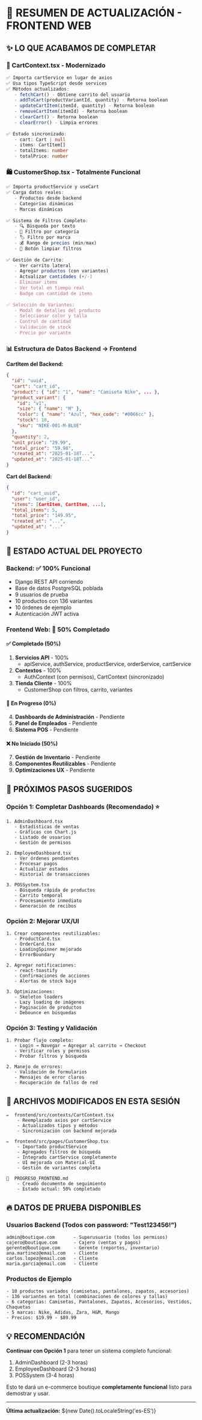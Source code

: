 # 🎉 RESUMEN DE ACTUALIZACIÓN - FRONTEND WEB

## ✨ LO QUE ACABAMOS DE COMPLETAR

### 🔧 CartContext.tsx - Modernizado
```typescript
✅ Importa cartService en lugar de axios
✅ Usa tipos TypeScript desde services
✅ Métodos actualizados:
   - fetchCart() - Obtiene carrito del usuario
   - addToCart(productVariantId, quantity) - Retorna boolean
   - updateCartItem(itemId, quantity) - Retorna boolean
   - removeCartItem(itemId) - Retorna boolean
   - clearCart() - Retorna boolean
   - clearError() - Limpia errores
   
✅ Estado sincronizado:
   - cart: Cart | null
   - items: CartItem[]
   - totalItems: number
   - totalPrice: number
```

### 🛍️ CustomerShop.tsx - Totalmente Funcional
```typescript
✅ Importa productService y useCart
✅ Carga datos reales:
   - Productos desde backend
   - Categorías dinámicas
   - Marcas dinámicas
   
✅ Sistema de Filtros Completo:
   - 🔍 Búsqueda por texto
   - 📁 Filtro por categoría
   - 🏷️ Filtro por marca
   - 💰 Rango de precios (min/max)
   - 🔄 Botón limpiar filtros
   
✅ Gestión de Carrito:
   - Ver carrito lateral
   - Agregar productos (con variantes)
   - Actualizar cantidades (+/-)
   - Eliminar items
   - Ver total en tiempo real
   - Badge con cantidad de items
   
✅ Selección de Variantes:
   - Modal de detalles del producto
   - Seleccionar color y talla
   - Control de cantidad
   - Validación de stock
   - Precio por variante
```

### 📊 Estructura de Datos Backend → Frontend

**CartItem del Backend:**
```json
{
  "id": "uuid",
  "cart": "cart_id",
  "product": { "id": "1", "name": "Camiseta Nike", ... },
  "product_variant": {
    "id": "v1",
    "size": { "name": "M" },
    "color": { "name": "Azul", "hex_code": "#0066cc" },
    "stock": 10,
    "sku": "NIKE-001-M-BLUE"
  },
  "quantity": 2,
  "unit_price": "29.99",
  "total_price": "59.98",
  "created_at": "2025-01-18T...",
  "updated_at": "2025-01-18T..."
}
```

**Cart del Backend:**
```json
{
  "id": "cart_uuid",
  "user": "user_id",
  "items": [CartItem, CartItem, ...],
  "total_items": 5,
  "total_price": "149.95",
  "created_at": "...",
  "updated_at": "..."
}
```

## 🎯 ESTADO ACTUAL DEL PROYECTO

### Backend: ✅ 100% Funcional
- Django REST API corriendo
- Base de datos PostgreSQL poblada
- 9 usuarios de prueba
- 10 productos con 136 variantes
- 10 órdenes de ejemplo
- Autenticación JWT activa

### Frontend Web: 🔄 50% Completado

#### ✅ Completado (50%)
1. **Servicios API** - 100%
   - apiService, authService, productService, orderService, cartService
2. **Contextos** - 100%
   - AuthContext (con permisos), CartContext (sincronizado)
3. **Tienda Cliente** - 100%
   - CustomerShop con filtros, carrito, variantes

#### 🔄 En Progreso (0%)
4. **Dashboards de Administración** - Pendiente
5. **Panel de Empleados** - Pendiente
6. **Sistema POS** - Pendiente

#### ❌ No Iniciado (50%)
7. **Gestión de Inventario** - Pendiente
8. **Componentes Reutilizables** - Pendiente
9. **Optimizaciones UX** - Pendiente

## 🚀 PRÓXIMOS PASOS SUGERIDOS

### Opción 1: Completar Dashboards (Recomendado) ⭐
```
1. AdminDashboard.tsx
   - Estadísticas de ventas
   - Gráficas con Chart.js
   - Listado de usuarios
   - Gestión de permisos
   
2. EmployeeDashboard.tsx
   - Ver órdenes pendientes
   - Procesar pagos
   - Actualizar estados
   - Historial de transacciones
   
3. POSSystem.tsx
   - Búsqueda rápida de productos
   - Carrito temporal
   - Procesamiento inmediato
   - Generación de recibos
```

### Opción 2: Mejorar UX/UI
```
1. Crear componentes reutilizables:
   - ProductCard.tsx
   - OrderCard.tsx
   - LoadingSpinner mejorado
   - ErrorBoundary
   
2. Agregar notificaciones:
   - react-toastify
   - Confirmaciones de acciones
   - Alertas de stock bajo
   
3. Optimizaciones:
   - Skeleton loaders
   - Lazy loading de imágenes
   - Paginación de productos
   - Debounce en búsquedas
```

### Opción 3: Testing y Validación
```
1. Probar flujo completo:
   - Login → Navegar → Agregar al carrito → Checkout
   - Verificar roles y permisos
   - Probar filtros y búsqueda
   
2. Manejo de errores:
   - Validación de formularios
   - Mensajes de error claros
   - Recuperación de fallos de red
```

## 📝 ARCHIVOS MODIFICADOS EN ESTA SESIÓN

```
✏️  frontend/src/contexts/CartContext.tsx
    - Reemplazado axios por cartService
    - Actualizados tipos y métodos
    - Sincronización con backend mejorada

✏️  frontend/src/pages/CustomerShop.tsx
    - Importado productService
    - Agregados filtros de búsqueda
    - Integrado cartService completamente
    - UI mejorada con Material-UI
    - Gestión de variantes completa

📄  PROGRESO_FRONTEND.md
    - Creado documento de seguimiento
    - Estado actual: 50% completado
```

## 🔥 DATOS DE PRUEBA DISPONIBLES

### Usuarios Backend (Todos con password: "Test123456!")
```
admin@boutique.com       - Superusuario (todos los permisos)
cajero@boutique.com      - Cajero (ventas y pagos)
gerente@boutique.com     - Gerente (reportes, inventario)
ana.martinez@email.com   - Cliente
carlos.lopez@email.com   - Cliente
maria.garcia@email.com   - Cliente
```

### Productos de Ejemplo
```
- 10 productos variados (camisetas, pantalones, zapatos, accesorios)
- 136 variantes en total (combinaciones de colores y tallas)
- 6 categorías: Camisetas, Pantalones, Zapatos, Accesorios, Vestidos, Chaquetas
- 5 marcas: Nike, Adidas, Zara, H&M, Mango
- Precios: $19.99 - $89.99
```

## 💡 RECOMENDACIÓN

**Continuar con Opción 1** para tener un sistema completo funcional:
1. AdminDashboard (2-3 horas)
2. EmployeeDashboard (2-3 horas)
3. POSSystem (3-4 horas)

Esto te dará un e-commerce boutique **completamente funcional** listo para demostrar y usar.

---

**Última actualización:** ${new Date().toLocaleString('es-ES')}
